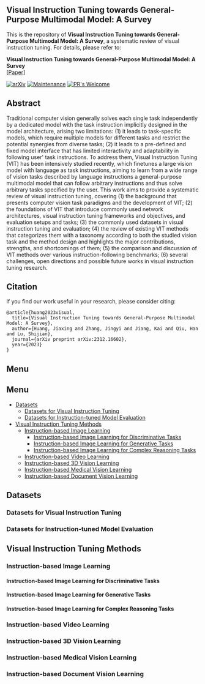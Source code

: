 ## Visual Instruction Tuning towards General-Purpose Multimodal Model: A Survey
This is the repository of **Visual Instruction Tuning towards General-Purpose Multimodal Model: A Survey**, a systematic review of visual instruction tuning. For details, please refer to:

**Visual Instruction Tuning towards General-Purpose Multimodal Model: A Survey**  
 [[Paper](https://arxiv.org/abs/2312.16602)]
 
[![arXiv](https://img.shields.io/badge/arXiv-2312.16602-b31b1b.svg)](https://arxiv.org/abs/2312.16602) 
[![Maintenance](https://img.shields.io/badge/Maintained%3F-yes-green.svg)](https://GitHub.com/Naereen/StrapDown.js/graphs/commit-activity) 
[![PR's Welcome](https://img.shields.io/badge/PRs-welcome-brightgreen.svg?style=flat)](http://makeapullrequest.com)
<!-- [![made-with-Markdown](https://img.shields.io/badge/Made%20with-Markdown-1f425f.svg)](http://commonmark.org) -->
<!-- [![Documentation Status](https://readthedocs.org/projects/ansicolortags/badge/?version=latest)](http://ansicolortags.readthedocs.io/?badge=latest) -->

## Abstract

Traditional computer vision generally solves each single task independently by a dedicated model with the task instruction implicitly designed in the model architecture, arising two limitations: (1) it leads to task-specific models, which require multiple models for different tasks and restrict the potential synergies from diverse tasks; (2) it leads to a pre-defined and fixed model interface that has limited interactivity and adaptability in following user' task instructions. To address them, Visual Instruction Tuning (VIT) has been intensively studied recently, which finetunes a large vision model with language as task instructions, aiming to learn from a wide range of vision tasks described by language instructions a general-purpose multimodal model that can follow arbitrary instructions and thus solve arbitrary tasks specified by the user. This work aims to provide a systematic review of visual instruction tuning, covering (1) the background that presents computer vision task paradigms and the development of VIT; (2) the foundations of VIT that introduce commonly used network architectures, visual instruction tuning frameworks and objectives, and evaluation setups and tasks; (3) the commonly used datasets in visual instruction tuning and evaluation; (4) the review of existing VIT methods that categorizes them with a taxonomy according to both the studied vision task and the method design and highlights the major contributions, strengths, and shortcomings of them; (5) the comparison and discussion of VIT methods over various instruction-following benchmarks; (6) several challenges, open directions and possible future works in visual instruction tuning research.

## Citation
If you find our work useful in your research, please consider citing:
```
@article{huang2023visual,
  title={Visual Instruction Tuning towards General-Purpose Multimodal Model: A Survey},
  author={Huang, Jiaxing and Zhang, Jingyi and Jiang, Kai and Qiu, Han and Lu, Shijian},
  journal={arXiv preprint arXiv:2312.16602},
  year={2023}
}
```

## Menu

## Menu
- [Datasets](#datasets)
  - [Datasets for Visual Instruction Tuning](#datasets-for-visual-instruction-tuning)
  - [Datasets for Instruction-tuned Model Evaluation](#datasets-for-instruction-tuned-model-evaluation)
- [Visual Instruction Tuning Methods](#visual-instruction-tuning-methods)
  - [Instruction-based Image Learning](#instruction-based-image-learning)
    - [Instruction-based Image Learning for Discriminative Tasks](#instruction-based-image-learning-for-discriminative-tasks)
    - [Instruction-based Image Learning for Generative Tasks](#instruction-based-image-learning-for-generative-tasks)
    - [Instruction-based Image Learning for Complex Reasoning Tasks](#instruction-based-image-learning-for-complex-reasoning-tasks)
  - [Instruction-based Video Learning](#instruction-based-video-learning)
  - [Instruction-based 3D Vision Learning](#instruction-based-3d-vision-learning)
  - [Instruction-based Medical Vision Learning](#instruction-based-medical-vision-learning)
  - [Instruction-based Document Vision Learning](#instruction-based-document-vision-learning)


## Datasets

### Datasets for Visual Instruction Tuning

### Datasets for Instruction-tuned Model Evaluation

## Visual Instruction Tuning Methods

### Instruction-based Image Learning

#### Instruction-based Image Learning for Discriminative Tasks
#### Instruction-based Image Learning for Generative Tasks
#### Instruction-based Image Learning for Complex Reasoning Tasks

### Instruction-based Video Learning

### Instruction-based 3D Vision Learning

### Instruction-based Medical Vision Learning

### Instruction-based Document Vision Learning









